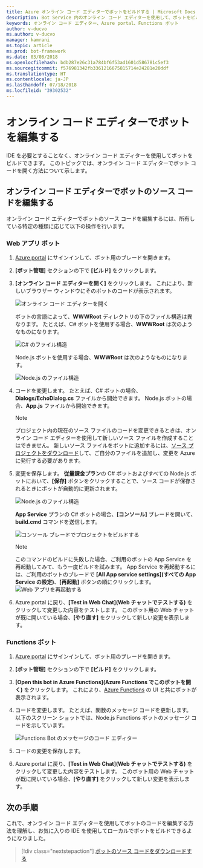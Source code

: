 ```yaml
---
title: Azure オンライン コード エディターでボットをビルドする | Microsoft Docs
description: Bot Service 内のオンライン コード エディターを使用して、ボットをビルドする方法について説明します。
keywords: オンライン コード エディター、Azure portal、Functions ボット
author: v-ducvo
ms.author: v-ducvo
manager: kamrani
ms.topic: article
ms.prod: bot-framework
ms.date: 03/08/2018
ms.openlocfilehash: bdb287e26c31a784bf6f53ad1601d586781c5ef3
ms.sourcegitcommit: f576981342fb3361216675815714e24281e20ddf
ms.translationtype: HT
ms.contentlocale: ja-JP
ms.lasthandoff: 07/18/2018
ms.locfileid: "39302532"
---
```

# <a name="edit-a-bot-with-online-code-editor"></a>オンライン コード エディターでボットを編集する

IDE を必要とすることなく、オンライン コード エディターを使用してボットをビルドできます。 このトピックでは、オンライン コード エディターでボット コードを開く方法について示します。 

## <a name="edit-bot-source-code-in-online-code-editor"></a>オンライン コード エディターでボットのソース コードを編集する

オンライン コード エディターでボットのソース コードを編集するには、所有している特定の種類に応じて以下の操作を行います。

### <a name="web-app-bot"></a>Web アプリ ボット
1. [Azure portal](http://portal.azure.com) にサインインして、ボット用のブレードを開きます。
2. **[ボット管理]** セクションの下で **[ビルド]** をクリックします。
3. **[オンライン コード エディターを開く]** をクリックします。 これにより、新しいブラウザー ウィンドウにそのボットのコードが表示されます。 

   ![オンライン コード エディターを開く](~/media/azure-bot-build/open-online-code-editor.png)

   ボットの言語によって、**WWWRoot** ディレクトリの下のファイル構造は異なります。 たとえば、C# ボットを使用する場合、**WWWRoot** は次のようなものになります。

   ![C# のファイル構造](~/media/azure-bot-build/cs-wwwroot-structure.png)

   Node.js ボットを使用する場合、**WWWRoot** は次のようなものになります。

   ![Node.js のファイル構造](~/media/azure-bot-build/node-wwwroot-structure.png)

4. コードを変更します。 たとえば、C# ボットの場合、**Dialogs/EchoDialog.cs** ファイルから開始できます。 Node.js ボットの場合、**App.js** ファイルから開始できます。

   > [!NOTE]
   > プロジェクト内の現在のソース ファイルのコードを変更できるときは、オンライン コード エディターを使用して新しいソース ファイルを作成することはできません。 新しいソース ファイルをボットに追加するには、[ソース プロジェクトをダウンロード](bot-service-build-download-source-code.md)して、ご自分のファイルを追加し、変更を Azure に発行する必要があります。

5. 変更を保存します。 **従量課金プラン**の C# ボットおよびすべての Node.js ボットにおいて、**[保存]** ボタンをクリックすることで、ソース コードが保存されるときにボットが自動的に更新されます。 

   ![Node.js のファイル構造](~/media/azure-bot-build/node-save-file.png)

   **App Service** プランの C# ボットの場合、**[コンソール]** ブレードを開いて、**build.cmd** コマンドを送信します。 

   ![コンソール ブレードでプロジェクトをビルドする](~/media/azure-bot-build/cs-console-build-cmd.png)
 
   > [!NOTE]
   > このコマンドのビルドに失敗した場合、ご利用のボットの App Service を再起動してみて、もう一度ビルドを試みます。 App Service を再起動するには、ご利用のボットのブレードで **[All App service settings]\(すべての App Service の設定\)**、**[再起動]** ボタンの順にクリックします。
   > ![Web アプリを再起動する](~/media/azure-bot-build/open-online-code-editor-restart-appservice.png)

6. Azure portal に戻り、**[Test in Web Chat]\(Web チャットでテストする\)** をクリックして変更した内容をテストします。 このボット用の Web チャットが既に開いている場合、**[やり直す]** をクリックして新しい変更を表示します。

### <a name="functions-bot"></a>Functions ボット

1. [Azure portal](http://portal.azure.com) にサインインして、ボット用のブレードを開きます。
2. **[ボット管理]** セクションの下で **[ビルド]** をクリックします。
3. **[Open this bot in Azure Functions]\(Azure Functions でこのボットを開く\)** をクリックします。 これにより、<a href="http://go.microsoft.com/fwlink/?linkID=747839" target="_blank">Azure Functions</a> の UI と共にボットが表示されます。 
4. コードを変更します。 たとえば、関数のメッセージ コードを更新します。 以下のスクリーン ショットでは、Node.js Functions ボットのメッセージ コードを示しています。

   ![Functions Bot のメッセージのコード エディター](~/media/azure-bot-build/functions-messages-code.png)

5. コードの変更を保存します。
6. Azure portal に戻り、**[Test in Web Chat]\(Web チャットでテストする\)** をクリックして変更した内容をテストします。 このボット用の Web チャットが既に開いている場合、**[やり直す]** をクリックして新しい変更を表示します。

## <a name="next-steps"></a>次の手順
これで、オンライン コード エディターを使用してボットのコードを編集する方法を理解し、お気に入りの IDE を使用してローカルでボットをビルドできるようになりました。

> [!div class="nextstepaction"]
> [ボットのソース コードをダウンロードする](bot-service-build-download-source-code.md)
